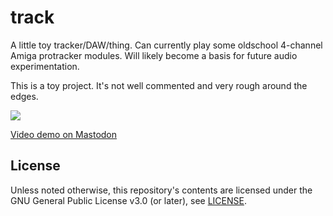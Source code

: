 track
=====

A little toy tracker/DAW/thing. Can currently play some oldschool 4-channel Amiga protracker modules. Will likely become a basis for future audio experimentation.

This is a toy project. It's not well commented and very rough around the edges.

![](https://object.ceph-eu.hswaw.net/q3k-personal/2e17b4ae4bc2fffc0e86337899e95256fecd43469c2478bb79df174edf9cc56c.png)

[Video demo on Mastodon](https://social.hackerspace.pl/@q3k/110176992434256114)

License
-------

Unless noted otherwise, this repository's contents are licensed under the GNU
General Public License v3.0 (or later), see [LICENSE](LICENSE).

